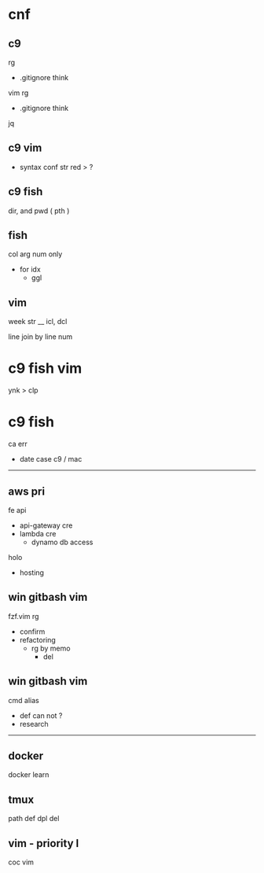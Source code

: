 
# cnf


## c9

rg
- .gitignore think


vim rg
- .gitignore think


jq


## c9 vim

- syntax conf str red > ?


## c9 fish

dir, and pwd ( pth )


## fish

col arg num only
- for idx
  - ggl


## vim

week str __ icl, dcl


line join by line num


# c9 fish vim

ynk > clp


# c9 fish

ca err
- date case c9 / mac



---

## aws pri

fe api
- api-gateway cre
- lambda cre
  - dynamo db access

holo
- hosting


## win gitbash vim

fzf.vim rg
- confirm
- refactoring
  - rg by memo
    - del


## win gitbash vim

cmd alias
- def can not ?
- research



---

## docker

docker learn


## tmux

path def dpl del


## vim  -  priority l

coc vim



